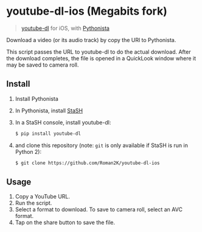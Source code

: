 # youtube-dl-ios (Megabits fork)

> [youtube-dl][youtube-dl] for iOS, with [Pythonista][pythonista]

Download a video (or its audio track) by copy the URl to Pythonista.

This script passes the
URL to youtube-dl to do the actual download. After the download completes, the
file is opened in a QuickLook window where it may be saved to camera roll.

## Install

1. Install Pythonista
2. In Pythonista, install [StaSH][stash]
3. In a StaSH console, install youtube-dl:

    ```sh
    $ pip install youtube-dl
    ```

4. and clone this repository (note: `git` is only available if StaSH is run in
   Python 2):

    ```sh
    $ git clone https://github.com/Roman2K/youtube-dl-ios
    ```


## Usage

1. Copy a YouTube URL.
2. Run the script.
3. Select a format to download. To save to camera roll, select an AVC format.
4. Tap on the share button to save the file.

[youtube-dl]: https://rg3.github.io/youtube-dl/
[pythonista]: http://omz-software.com/pythonista/
[stash]:https://github.com/ywangd/stash
